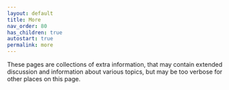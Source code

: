 ```yaml
---
layout: default
title: More
nav_order: 80
has_children: true
autostart: true
permalink: more
---
```



These pages are collections of extra information, that may contain extended discussion and information about various topics, but may be too verbose for other places on this page.


